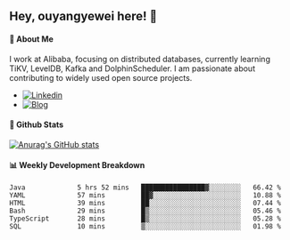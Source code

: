 ## Hey, ouyangyewei here! :wave:

#### :rocket: About Me
I work at Alibaba, focusing on distributed databases, currently learning TiKV, LevelDB, Kafka and DolphinScheduler. I am passionate about contributing to widely used open source projects.

- [![Linkedin](https://img.shields.io/badge/LinkedIn-ouyangyewei-blue)](https://www.linkedin.com/in/ouyangyewei/)
- [![Blog](https://img.shields.io/badge/Blog-yeweiouyang-orange)](https://blog.csdn.net/yeweiouyang)

#### :star2: Github Stats
[![Anurag's GitHub stats](https://github-readme-stats.vercel.app/api?username=ouyangyewei&show_icons=true&cache_seconds=3600&theme=tokyonight)](https://github.com/anuraghazra/github-readme-stats)

#### :bar_chart: Weekly Development Breakdown
<!--START_SECTION:waka-->

```text
Java             5 hrs 52 mins   ████████████████▓░░░░░░░░   66.42 %
YAML             57 mins         ██▓░░░░░░░░░░░░░░░░░░░░░░   10.88 %
HTML             39 mins         ██░░░░░░░░░░░░░░░░░░░░░░░   07.44 %
Bash             29 mins         █▒░░░░░░░░░░░░░░░░░░░░░░░   05.46 %
TypeScript       28 mins         █▒░░░░░░░░░░░░░░░░░░░░░░░   05.28 %
SQL              10 mins         ▒░░░░░░░░░░░░░░░░░░░░░░░░   01.98 %
```

<!--END_SECTION:waka-->
